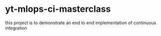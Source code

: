# yt-mlops-ci-masterclass
this project is to demonstrate an end to end implementation of continuous integration

